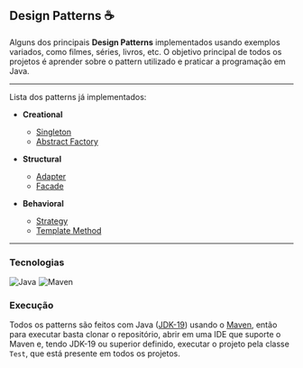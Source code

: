 ## Design Patterns ☕

Alguns dos principais **Design Patterns** implementados usando exemplos variados, como filmes, séries, livros, etc. 
O objetivo principal de todos os projetos é aprender sobre o pattern utilizado e praticar a programação em Java.

---

Lista dos patterns já implementados: 

- **Creational** 
    - [Singleton](https://github.com/gabriel-piva/design-patterns/tree/main/singleton)
    - [Abstract Factory](https://github.com/gabriel-piva/design-patterns/tree/main/abstract-factory)

- **Structural** 
    - [Adapter](https://github.com/gabriel-piva/design-patterns/tree/main/adapter)
    - [Facade](https://github.com/gabriel-piva/design-patterns/tree/main/facade)

- **Behavioral** 
    - [Strategy](https://github.com/gabriel-piva/design-patterns/tree/main/strategy)
    - [Template Method](https://github.com/gabriel-piva/design-patterns/tree/main/template-method)
---

### Tecnologias

<div style="display: flex; gap: 5px;">
    <img src="https://img.shields.io/badge/Java-red?style=for-the-badge&logo=openjdk&logoColor=white" alt="Java">
    <img src="https://img.shields.io/badge/Maven-913C76?style=for-the-badge&logo=apache&logoColor=white" alt="Maven">
</div>

### Execução

Todos os patterns são feitos com Java ([JDK-19](https://jdk.java.net/19/)) usando o [Maven](https://maven.apache.org/), então para executar basta clonar o repositório, abrir em uma IDE que suporte o Maven e, tendo JDK-19 ou superior definido, executar o projeto pela classe `Test`, que está presente em todos os projetos.
